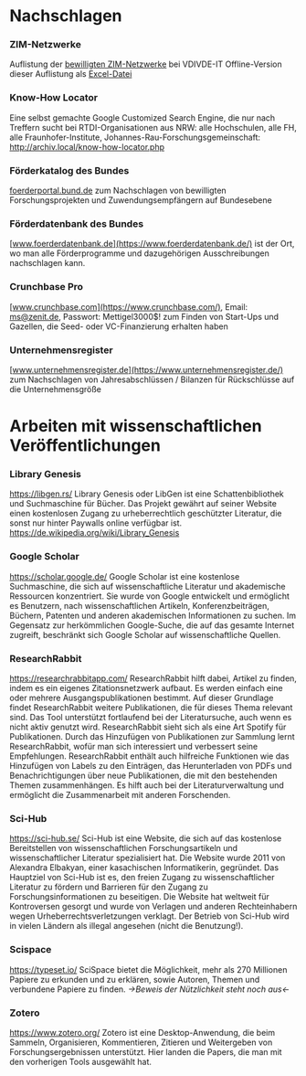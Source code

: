 
# Nachschlagen

### ZIM-Netzwerke
Auflistung der [bewilligten ZIM-Netzwerke](https://www.zim.de/ZIM/Navigation/DE/Foerderangebote/Netzwerke/GefoerderteNetzwerke/gefoerderte-netzwerke.html) bei VDIVDE-IT
Offline-Version dieser Auflistung als [Excel-Datei](file:\\)

### Know-How Locator
Eine selbst gemachte Google Customized Search Engine, die nur nach Treffern sucht bei RTDI-Organisationen aus NRW: alle Hochschulen, alle FH, alle Fraunhofer-Institute, Johannes-Rau-Forschungsgemeinschaft: http://archiv.local/know-how-locator.php 

### Förderkatalog des Bundes
[foerderportal.bund.de](https://foerderportal.bund.de/foekat/jsp/SucheAction.do?actionMode=searchmask) zum Nachschlagen von bewilligten Forschungsprojekten und Zuwendungsempfängern auf Bundesebene

### Förderdatenbank des Bundes
[www.foerderdatenbank.de](https://www.foerderdatenbank.de/) ist der Ort, wo man alle Förderprogramme und dazugehörigen Ausschreibungen nachschlagen kann.

### Crunchbase Pro
[www.crunchbase.com](https://www.crunchbase.com/), Email: ms@zenit.de, Passwort: Mettigel3000$!
zum Finden von Start-Ups und Gazellen, die Seed- oder VC-Finanzierung erhalten haben

### Unternehmensregister
[www.unternehmensregister.de](https://www.unternehmensregister.de/) zum Nachschlagen von Jahresabschlüssen / Bilanzen für Rückschlüsse auf die Unternehmensgröße

# Arbeiten mit wissenschaftlichen Veröffentlichungen

### Library Genesis
https://libgen.rs/
Library Genesis oder LibGen ist eine Schattenbibliothek und Suchmaschine für Bücher. Das Projekt gewährt auf seiner Website einen kostenlosen Zugang zu urheberrechtlich geschützter Literatur, die sonst nur hinter Paywalls online verfügbar ist. https://de.wikipedia.org/wiki/Library_Genesis

### Google Scholar
https://scholar.google.de/
Google Scholar ist eine kostenlose Suchmaschine, die sich auf wissenschaftliche Literatur und akademische Ressourcen konzentriert. Sie wurde von Google entwickelt und ermöglicht es Benutzern, nach wissenschaftlichen Artikeln, Konferenzbeiträgen, Büchern, Patenten und anderen akademischen Informationen zu suchen. Im Gegensatz zur herkömmlichen Google-Suche, die auf das gesamte Internet zugreift, beschränkt sich Google Scholar auf wissenschaftliche Quellen.

### ResearchRabbit
https://researchrabbitapp.com/
ResearchRabbit hilft dabei, Artikel zu finden, indem es ein eigenes Zitationsnetzwerk aufbaut. Es werden einfach eine oder mehrere Ausgangspublikationen bestimmt. Auf dieser Grundlage findet ResearchRabbit weitere Publikationen, die für dieses Thema relevant sind. Das Tool unterstützt fortlaufend bei der Literatursuche, auch wenn es nicht aktiv genutzt wird. ResearchRabbit sieht sich als eine Art Spotify für Publikationen. Durch das Hinzufügen von Publikationen zur Sammlung lernt ResearchRabbit, wofür man sich interessiert und verbessert seine Empfehlungen. ResearchRabbit enthält auch hilfreiche Funktionen wie das Hinzufügen von Labels zu den Einträgen, das Herunterladen von PDFs und Benachrichtigungen über neue Publikationen, die mit den bestehenden Themen zusammenhängen. Es hilft auch bei der Literaturverwaltung und ermöglicht die Zusammenarbeit mit anderen Forschenden.

### Sci-Hub
https://sci-hub.se/
Sci-Hub ist eine Website, die sich auf das kostenlose Bereitstellen von wissenschaftlichen Forschungsartikeln und wissenschaftlicher Literatur spezialisiert hat. Die Website wurde 2011 von Alexandra Elbakyan, einer kasachischen Informatikerin, gegründet. Das Hauptziel von Sci-Hub ist es, den freien Zugang zu wissenschaftlicher Literatur zu fördern und Barrieren für den Zugang zu Forschungsinformationen zu beseitigen. Die Website hat weltweit für Kontroversen gesorgt und wurde von Verlagen und anderen Rechteinhabern wegen Urheberrechtsverletzungen verklagt. Der Betrieb von Sci-Hub wird in vielen Ländern als illegal angesehen (nicht die Benutzung!).

### Scispace
https://typeset.io/
SciSpace bietet die Möglichkeit, mehr als 270 Millionen Papiere zu erkunden und zu erklären, sowie Autoren, Themen und verbundene Papiere zu finden. 
_->Beweis der Nützlichkeit steht noch aus<-_

### Zotero
https://www.zotero.org/
Zotero ist eine Desktop-Anwendung, die beim Sammeln, Organisieren, Kommentieren, Zitieren und Weitergeben von Forschungsergebnissen unterstützt. Hier landen die Papers, die man mit den vorherigen Tools ausgewählt hat.

